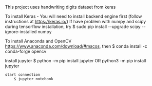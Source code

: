 This project uses handwriting digits dataset from keras

To install Keras - You will need to install backend engine first (follow instructions at https://keras.io/)
	If have problem with numpy and scipy during tensorflow installation, try 
		$ sudo pip install --upgrade scipy --ignore-installed numpy

To install Anaconda and OpenCV https://www.anaconda.com/download/#macos, then 
		$ conda install -c conda-forge opencv
	
Install jupyter 
		$ python -m pip install jupyter OR python3 -m pip install jupyter
	
	start connection 
		$ jupyter notebook

	

